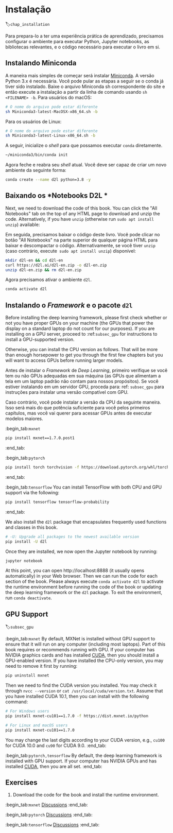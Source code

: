 # Instalação
:label:`chap_installation`

Para prepara-lo a ter uma experiência prática de aprendizado,
precisamos configurar o ambiente para executar Python,
Jupyter notebooks, as bibliotecas relevantes,
e o código necessário para executar o livro em si.

## Instalando Miniconda

A maneira mais simples de começar será instalar
[Miniconda](https://conda.io/en/latest/miniconda.html). A versão Python 3.x
é necessária. Você pode pular as etapas a seguir se o conda já tiver sido instalado.
Baixe o arquivo Miniconda sh correspondente do site
e então execute a instalação a partir da linha de comando
usando  `sh <FILENAME> -b`. Para usuários do macOS:
```bash
# O nome do arquivo pode estar diferente
sh Miniconda3-latest-MacOSX-x86_64.sh -b
```


Para os usuários de Linux:

```bash
# O nome do arquivo pode estar diferente
sh Miniconda3-latest-Linux-x86_64.sh -b
```

A seguir, inicialize o *shell* para que possamos executar `conda` diretamente.

```bash
~/miniconda3/bin/conda init
```


Agora feche e reabra seu *shell* atual. Você deve ser capaz de criar um novo ambiente da seguinte forma:

```bash
conda create --name d2l python=3.8 -y
```


## Baixando os *Notebooks D2L *

Next, we need to download the code of this book. You can click the "All
Notebooks" tab on the top of any HTML page to download and unzip the code.
Alternatively, if you have `unzip` (otherwise run `sudo apt install unzip`) available:

Em seguida, precisamos baixar o código deste livro. Você pode clicar no botão "All Notebooks" na parte superior de qualquer página HTML para baixar e descompactar o código.
Alternativamente, se você tiver `unzip` (caso contrário, execute` sudo apt install unzip`) disponível:

```bash
mkdir d2l-en && cd d2l-en
curl https://d2l.ai/d2l-en.zip -o d2l-en.zip
unzip d2l-en.zip && rm d2l-en.zip
```


Agora precisamos ativar o ambiente `d2l`.

```bash
conda activate d2l
```


## Instalando o *Framework* e o pacote `d2l` 

Before installing the deep learning framework, please first check
whether or not you have proper GPUs on your machine
(the GPUs that power the display on a standard laptop
do not count for our purposes).
If you are installing on a GPU server,
proceed to :ref:`subsec_gpu` for instructions
to install a GPU-supported version.

Otherwise, you can install the CPU version as follows.
That will be more than enough horsepower to get you
through the first few chapters but you will want
to access GPUs before running larger models.

Antes de instalar o *Framework* de *Deep Learning*, primeiro verifique
se você tem ou não GPUs adequadas em sua máquina
(as GPUs que alimentam a tela em um laptop padrão
não contam para nossos propósitos).
Se você estiver instalando em um servidor GPU,
proceda para: ref: `subsec_gpu` para instruções
para instalar uma versão compatível com GPU.

Caso contrário, você pode instalar a versão da CPU da seguinte maneira.
Isso será mais do que potência suficiente para você
pelos primeiros capítulos, mas você vai querer
para acessar GPUs antes de executar modelos maiores.

:begin_tab:`mxnet`

```bash
pip install mxnet==1.7.0.post1
```


:end_tab:


:begin_tab:`pytorch`

```bash
pip install torch torchvision -f https://download.pytorch.org/whl/torch_stable.html
```


:end_tab:

:begin_tab:`tensorflow`
You can install TensorFlow with both CPU and GPU support via the following:

```bash
pip install tensorflow tensorflow-probability
```


:end_tab:


We also install the `d2l` package that encapsulates frequently used
functions and classes in this book.

```bash
# -U: Upgrade all packages to the newest available version
pip install -U d2l
```


Once they are installed, we now open the Jupyter notebook by running:

```bash
jupyter notebook
```


At this point, you can open http://localhost:8888 (it usually opens automatically) in your Web browser. Then we can run the code for each section of the book.
Please always execute `conda activate d2l` to activate the runtime environment
before running the code of the book or updating the deep learning framework or the `d2l` package.
To exit the environment, run `conda deactivate`.


## GPU Support
:label:`subsec_gpu`

:begin_tab:`mxnet`
By default, MXNet is installed without GPU support
to ensure that it will run on any computer (including most laptops).
Part of this book requires or recommends running with GPU.
If your computer has NVIDIA graphics cards and has installed [CUDA](https://developer.nvidia.com/cuda-downloads),
then you should install a GPU-enabled version.
If you have installed the CPU-only version,
you may need to remove it first by running:

```bash
pip uninstall mxnet
```


Then we need to find the CUDA version you installed.
You may check it through `nvcc --version` or `cat /usr/local/cuda/version.txt`.
Assume that you have installed CUDA 10.1,
then you can install with the following command:

```bash
# For Windows users
pip install mxnet-cu101==1.7.0 -f https://dist.mxnet.io/python

# For Linux and macOS users
pip install mxnet-cu101==1.7.0
```


You may change the last digits according to your CUDA version, e.g., `cu100` for
CUDA 10.0 and `cu90` for CUDA 9.0.
:end_tab:


:begin_tab:`pytorch,tensorflow`
By default, the deep learning framework is installed with GPU support.
If your computer has NVIDIA GPUs and has installed [CUDA](https://developer.nvidia.com/cuda-downloads),
then you are all set.
:end_tab:

## Exercises

1. Download the code for the book and install the runtime environment.

:begin_tab:`mxnet`
[Discussions](https://discuss.d2l.ai/t/23)
:end_tab:

:begin_tab:`pytorch`
[Discussions](https://discuss.d2l.ai/t/24)
:end_tab:

:begin_tab:`tensorflow`
[Discussions](https://discuss.d2l.ai/t/436)
:end_tab:
<!--stackedit_data:
eyJoaXN0b3J5IjpbMTYwMDgwOTMzNCwtMTc1NTIwNTkzOV19
-->